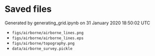 # Saved files 


Generated by generating_grid.ipynb on 31 January 2020 18:50:02 UTC

*  `figs/airborne/airborne_lines.png` 
*  `figs/airborne/airborne_lines.eps` 
*  `figs/airborne/topography.png` 
*  `data/airborne_survey.pickle` 
